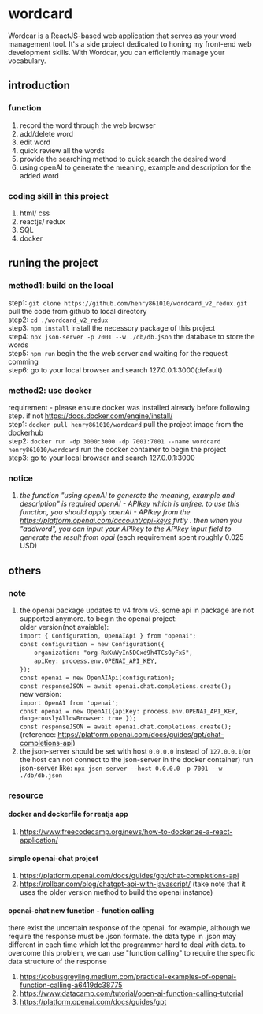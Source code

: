 # wordcard
Wordcar is a ReactJS-based web application that serves as your word management tool. It's a side project dedicated to honing my front-end web development skills. With Wordcar, you can efficiently manage your vocabulary.
## introduction
### function
1. record the word through the web browser
2. add/delete word
3. edit word
4. quick review all the words
5. provide the searching method to quick search the desired word
6. using openAI to generate the meaning, example and description for the added word
### coding skill in this project
1. html/ css
2. reactjs/ redux
3. SQL
6. docker

## runing the project
### method1: build on the local
step1: `git clone https://github.com/henry861010/wordcard_v2_redux.git` pull the code from github to local directory  
step2: `cd ./wordcard_v2_redux`  
step3: `npm install` install the necessory package of this project  
step4: `npx json-server -p 7001 --w ./db/db.json` the database to store the words  
step5: `npm run` begin the the web server and waiting for the request comming  
step6: go to your local browser and search 127.0.0.1:3000(default)  
### method2: use docker  
requirement - please ensure docker was installed already before following step. if not https://docs.docker.com/engine/install/  
step1: `docker pull henry861010/wordcard` pull the project image from the dockerhub   
step2: `docker run -dp 3000:3000 -dp 7001:7001 --name wordcard henry861010/wordcard` run the docker container to begin the project   
step3: go to your local browser and search 127.0.0.1:3000  

### notice  
1. *the function "using openAI to generate the meaning, example and description" is required openAI - APIkey which is unfree. to use this function, you should apply openAI - APIkey from the https://platform.openai.com/account/api-keys firtly . then when you "addword", you can input your APIkey to the APIkey input field to generate the result from opai* (each requirement spent roughly 0.025 USD)

## others
### note  
1. the openai package updates to v4 from v3. some api in package are not supported anymore. to begin the openai project:   
older version(not avaiable):  
    `import { Configuration, OpenAIApi } from "openai";`  
    `const configuration = new Configuration({`  
    `    organization: "org-RxKuWyIn5DCxd9h4TCsOyFx5",`  
    `    apiKey: process.env.OPENAI_API_KEY,`   
    `});`  
    `const openai = new OpenAIApi(configuration);`  
    `const responseJSON = await openai.chat.completions.create();`  
new version:  
    `import OpenAI from 'openai';`  
    `const openai = new OpenAI({apiKey: process.env.OPENAI_API_KEY, dangerouslyAllowBrowser: true });`  
    `const responseJSON = await openai.chat.completions.create();`  
(reference: https://platform.openai.com/docs/guides/gpt/chat-completions-api)
2.  the json-server should be set with host `0.0.0.0` instead of `127.0.0.1`(or the host can not connect to the json-server in the docker container)
   run json-server like: `npx json-server --host 0.0.0.0 -p 7001 --w ./db/db.json`
### resource  
#### docker and dockerfile for reatjs app
1. https://www.freecodecamp.org/news/how-to-dockerize-a-react-application/
#### simple openai-chat project  
1. https://platform.openai.com/docs/guides/gpt/chat-completions-api  
2. https://rollbar.com/blog/chatgpt-api-with-javascript/ (take note that it uses the older version method to build the openai instance)
#### openai-chat new function - function calling    
there exist the uncertain response of the openai. for example, although we require the response must be .json formate. the data type in .json may different in each time which let the programmer hard to deal with data. to overcome this problem, we can use "function calling" to  require the specific data structure of the response  
1. https://cobusgreyling.medium.com/practical-examples-of-openai-function-calling-a6419dc38775  
2. https://www.datacamp.com/tutorial/open-ai-function-calling-tutorial  
3. https://platform.openai.com/docs/guides/gpt  
